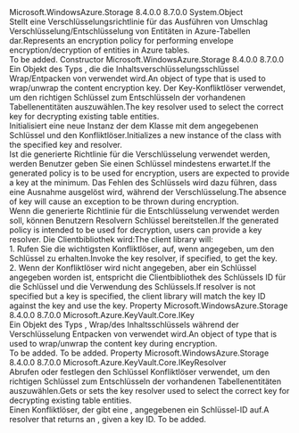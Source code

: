 <Type Name="TableEncryptionPolicy" FullName="Microsoft.WindowsAzure.Storage.Table.TableEncryptionPolicy">
  <TypeSignature Language="C#" Value="public class TableEncryptionPolicy" />
  <TypeSignature Language="ILAsm" Value=".class public auto ansi beforefieldinit TableEncryptionPolicy extends System.Object" />
  <TypeSignature Language="DocId" Value="T:Microsoft.WindowsAzure.Storage.Table.TableEncryptionPolicy" />
  <TypeSignature Language="VB.NET" Value="Public Class TableEncryptionPolicy" />
  <TypeSignature Language="F#" Value="type TableEncryptionPolicy = class" />
  <AssemblyInfo>
    <AssemblyName>Microsoft.WindowsAzure.Storage</AssemblyName>
    <AssemblyVersion>8.4.0.0</AssemblyVersion>
    <AssemblyVersion>8.7.0.0</AssemblyVersion>
  </AssemblyInfo>
  <Base>
    <BaseTypeName>System.Object</BaseTypeName>
  </Base>
  <Interfaces />
  <Docs>
    <summary>
            <span data-ttu-id="5cc89-101">Stellt eine Verschlüsselungsrichtlinie für das Ausführen von Umschlag Verschlüsselung/Entschlüsselung von Entitäten in Azure-Tabellen dar.</span><span class="sxs-lookup"><span data-stu-id="5cc89-101">Represents an encryption policy for performing envelope encryption/decryption of entities in Azure tables.</span></span>
            </summary>
    <remarks>To be added.</remarks>
  </Docs>
  <Members>
    <Member MemberName=".ctor">
      <MemberSignature Language="C#" Value="public TableEncryptionPolicy (Microsoft.Azure.KeyVault.Core.IKey key, Microsoft.Azure.KeyVault.Core.IKeyResolver keyResolver);" />
      <MemberSignature Language="ILAsm" Value=".method public hidebysig specialname rtspecialname instance void .ctor(class Microsoft.Azure.KeyVault.Core.IKey key, class Microsoft.Azure.KeyVault.Core.IKeyResolver keyResolver) cil managed" />
      <MemberSignature Language="DocId" Value="M:Microsoft.WindowsAzure.Storage.Table.TableEncryptionPolicy.#ctor(Microsoft.Azure.KeyVault.Core.IKey,Microsoft.Azure.KeyVault.Core.IKeyResolver)" />
      <MemberSignature Language="VB.NET" Value="Public Sub New (key As IKey, keyResolver As IKeyResolver)" />
      <MemberSignature Language="F#" Value="new Microsoft.WindowsAzure.Storage.Table.TableEncryptionPolicy : Microsoft.Azure.KeyVault.Core.IKey * Microsoft.Azure.KeyVault.Core.IKeyResolver -&gt; Microsoft.WindowsAzure.Storage.Table.TableEncryptionPolicy" Usage="new Microsoft.WindowsAzure.Storage.Table.TableEncryptionPolicy (key, keyResolver)" />
      <MemberType>Constructor</MemberType>
      <AssemblyInfo>
        <AssemblyName>Microsoft.WindowsAzure.Storage</AssemblyName>
        <AssemblyVersion>8.4.0.0</AssemblyVersion>
        <AssemblyVersion>8.7.0.0</AssemblyVersion>
      </AssemblyInfo>
      <Parameters>
        <Parameter Name="key" Type="Microsoft.Azure.KeyVault.Core.IKey" />
        <Parameter Name="keyResolver" Type="Microsoft.Azure.KeyVault.Core.IKeyResolver" />
      </Parameters>
      <Docs>
        <param name="key"><span data-ttu-id="5cc89-102">Ein Objekt des Typs <see cref="T:Microsoft.Azure.KeyVault.Core.IKey" /> , die die Inhaltsverschlüsselungsschlüssel Wrap/Entpacken von verwendet wird.</span><span class="sxs-lookup"><span data-stu-id="5cc89-102">An object of type <see cref="T:Microsoft.Azure.KeyVault.Core.IKey" /> that is used to wrap/unwrap the content encryption key.</span></span></param>
        <param name="keyResolver"><span data-ttu-id="5cc89-103">Der Key-Konfliktlöser verwendet, um den richtigen Schlüssel zum Entschlüsseln der vorhandenen Tabellenentitäten auszuwählen.</span><span class="sxs-lookup"><span data-stu-id="5cc89-103">The key resolver used to select the correct key for decrypting existing table entities.</span></span></param>
        <summary>
            <span data-ttu-id="5cc89-104">Initialisiert eine neue Instanz der dem <see cref="T:Microsoft.WindowsAzure.Storage.Table.TableEncryptionPolicy" /> Klasse mit dem angegebenen Schlüssel und den Konfliktlöser.</span><span class="sxs-lookup"><span data-stu-id="5cc89-104">Initializes a new instance of the <see cref="T:Microsoft.WindowsAzure.Storage.Table.TableEncryptionPolicy" /> class with the specified key and resolver.</span></span>
            </summary>
        <remarks><span data-ttu-id="5cc89-105">Ist die generierte Richtlinie für die Verschlüsselung verwendet werden, werden Benutzer geben Sie einen Schlüssel mindestens erwartet.</span><span class="sxs-lookup"><span data-stu-id="5cc89-105">If the generated policy is to be used for encryption, users are expected to provide a key at the minimum.</span></span>
            <span data-ttu-id="5cc89-106">Das Fehlen des Schlüssels wird dazu führen, dass eine Ausnahme ausgelöst wird, während der Verschlüsselung.</span><span class="sxs-lookup"><span data-stu-id="5cc89-106">The absence of key will cause an exception to be thrown during encryption.</span></span><br />
            <span data-ttu-id="5cc89-107">Wenn die generierte Richtlinie für die Entschlüsselung verwendet werden soll, können Benutzern Resolvern Schlüssel bereitstellen.</span><span class="sxs-lookup"><span data-stu-id="5cc89-107">If the generated policy is intended to be used for decryption, users can provide a key resolver.</span></span> <span data-ttu-id="5cc89-108">Die Clientbibliothek wird:</span><span class="sxs-lookup"><span data-stu-id="5cc89-108">The client library will:</span></span><br />
            1. <span data-ttu-id="5cc89-109">Rufen Sie die wichtigsten Konfliktlöser, auf, wenn angegeben, um den Schlüssel zu erhalten.</span><span class="sxs-lookup"><span data-stu-id="5cc89-109">Invoke the key resolver, if specified, to get the key.</span></span><br />
            2. <span data-ttu-id="5cc89-110">Wenn der Konfliktlöser wird nicht angegeben, aber ein Schlüssel angegeben worden ist, entspricht die Clientbibliothek des Schlüssels ID für die Schlüssel und die Verwendung des Schlüssels.</span><span class="sxs-lookup"><span data-stu-id="5cc89-110">If resolver is not specified but a key is specified, the client library will match the key ID against the key and use the key.</span></span></remarks>
      </Docs>
    </Member>
    <Member MemberName="Key">
      <MemberSignature Language="C#" Value="public Microsoft.Azure.KeyVault.Core.IKey Key { get; }" />
      <MemberSignature Language="ILAsm" Value=".property instance class Microsoft.Azure.KeyVault.Core.IKey Key" />
      <MemberSignature Language="DocId" Value="P:Microsoft.WindowsAzure.Storage.Table.TableEncryptionPolicy.Key" />
      <MemberSignature Language="VB.NET" Value="Public ReadOnly Property Key As IKey" />
      <MemberSignature Language="F#" Value="member this.Key : Microsoft.Azure.KeyVault.Core.IKey" Usage="Microsoft.WindowsAzure.Storage.Table.TableEncryptionPolicy.Key" />
      <MemberType>Property</MemberType>
      <AssemblyInfo>
        <AssemblyName>Microsoft.WindowsAzure.Storage</AssemblyName>
        <AssemblyVersion>8.4.0.0</AssemblyVersion>
        <AssemblyVersion>8.7.0.0</AssemblyVersion>
      </AssemblyInfo>
      <ReturnValue>
        <ReturnType>Microsoft.Azure.KeyVault.Core.IKey</ReturnType>
      </ReturnValue>
      <Docs>
        <summary>
            <span data-ttu-id="5cc89-111">Ein Objekt des Typs <see cref="T:Microsoft.Azure.KeyVault.Core.IKey" /> , Wrap/des Inhaltsschlüssels während der Verschlüsselung Entpacken von verwendet wird.</span><span class="sxs-lookup"><span data-stu-id="5cc89-111">An object of type <see cref="T:Microsoft.Azure.KeyVault.Core.IKey" /> that is used to wrap/unwrap the content key during encryption.</span></span>
            </summary>
        <value>To be added.</value>
        <remarks>To be added.</remarks>
      </Docs>
    </Member>
    <Member MemberName="KeyResolver">
      <MemberSignature Language="C#" Value="public Microsoft.Azure.KeyVault.Core.IKeyResolver KeyResolver { get; }" />
      <MemberSignature Language="ILAsm" Value=".property instance class Microsoft.Azure.KeyVault.Core.IKeyResolver KeyResolver" />
      <MemberSignature Language="DocId" Value="P:Microsoft.WindowsAzure.Storage.Table.TableEncryptionPolicy.KeyResolver" />
      <MemberSignature Language="VB.NET" Value="Public ReadOnly Property KeyResolver As IKeyResolver" />
      <MemberSignature Language="F#" Value="member this.KeyResolver : Microsoft.Azure.KeyVault.Core.IKeyResolver" Usage="Microsoft.WindowsAzure.Storage.Table.TableEncryptionPolicy.KeyResolver" />
      <MemberType>Property</MemberType>
      <AssemblyInfo>
        <AssemblyName>Microsoft.WindowsAzure.Storage</AssemblyName>
        <AssemblyVersion>8.4.0.0</AssemblyVersion>
        <AssemblyVersion>8.7.0.0</AssemblyVersion>
      </AssemblyInfo>
      <ReturnValue>
        <ReturnType>Microsoft.Azure.KeyVault.Core.IKeyResolver</ReturnType>
      </ReturnValue>
      <Docs>
        <summary>
            <span data-ttu-id="5cc89-112">Abrufen oder festlegen den Schlüssel Konfliktlöser verwendet, um den richtigen Schlüssel zum Entschlüsseln der vorhandenen Tabellenentitäten auszuwählen.</span><span class="sxs-lookup"><span data-stu-id="5cc89-112">Gets or sets the key resolver used to select the correct key for decrypting existing table entities.</span></span>
            </summary>
        <value><span data-ttu-id="5cc89-113">Einen Konfliktlöser, der gibt eine <see cref="T:Microsoft.Azure.KeyVault.Core.IKeyResolver" />, angegebenen ein Schlüssel-ID auf.</span><span class="sxs-lookup"><span data-stu-id="5cc89-113">A resolver that returns an <see cref="T:Microsoft.Azure.KeyVault.Core.IKeyResolver" />, given a key ID.</span></span></value>
        <remarks>To be added.</remarks>
      </Docs>
    </Member>
  </Members>
</Type>